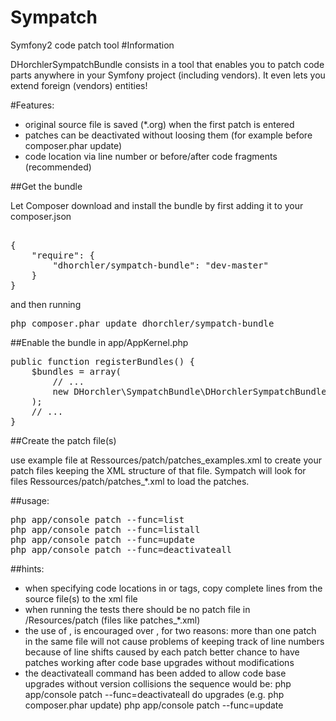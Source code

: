 Sympatch
========

Symfony2 code patch tool
#Information

DHorchlerSympatchBundle consists in a tool that enables you to patch code parts anywhere in your Symfony project (including vendors).
It even lets you extend foreign (vendors) entities!

#Features:
- original source file is saved (*.org) when the first patch is entered
- patches can be deactivated without loosing them (for example before composer.phar update)
- code location via line number or before/after code fragments (recommended)



##Get the bundle

Let Composer download and install the bundle by first adding it to your composer.json
<pre>

{
    "require": {
        "dhorchler/sympatch-bundle": "dev-master"
    }
}
</pre>
and then running

<pre>php composer.phar update dhorchler/sympatch-bundle</pre>


##Enable the bundle
in app/AppKernel.php
<pre>
public function registerBundles() {
    $bundles = array(
        // ...
        new DHorchler\SympatchBundle\DHorchlerSympatchBundle(),
    );
    // ...
}
</pre>

##Create the patch file(s)

use example file at Ressources/patch/patches_examples.xml to create your patch files keeping the XML structure of that file.
Sympatch will look for files Ressources/patch/patches_*.xml to load the patches.


##usage:
<pre>
php app/console patch --func=list
php app/console patch --func=listall
php app/console patch --func=update
php app/console patch --func=deactivateall
</pre>


##hints:

- when specifying code locations in <beforecode> or <aftercode> tags, copy complete lines from the source file(s) to the xml file
- when running the tests there should be no patch file in /Resources/patch (files like patches_*.xml)
- the use of <beforecode>, <aftercode> is encouraged over <beforeline>, <afterline> for two reasons:
  more than one patch in the same file will not cause problems of keeping track of line numbers because of line shifts caused by each patch
  better chance to have patches working after code base upgrades without modifications
- the deactivateall command has been added to allow code base upgrades without version collisions
  the sequence would be:
    php app/console patch --func=deactivateall
    do upgrades (e.g. php composer.phar update)
    php app/console patch --func=update